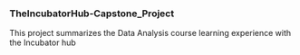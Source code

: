 ### TheIncubatorHub-Capstone_Project
This project summarizes the Data Analysis course learning experience with the Incubator hub
